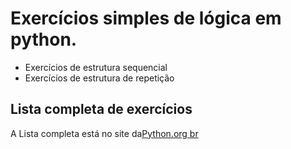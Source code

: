 # Exercícios simples de lógica em python.

* Exercícios de estrutura sequencial
* Exercícios de estrutura de repetição

## Lista completa de exercícios

A Lista completa está no site da[Python.org br](https://wiki.python.org.br/ListaDeExercicios)